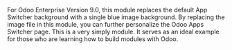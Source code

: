 For Odoo Enterprise Version 9.0, this module replaces the default App Switcher background with a single blue image background. By replacing the image file in this module, you can further personalize the Odoo Apps Switcher page. This is a very simply module. It serves as an ideal example for those who are learning how to build modules with Odoo.
